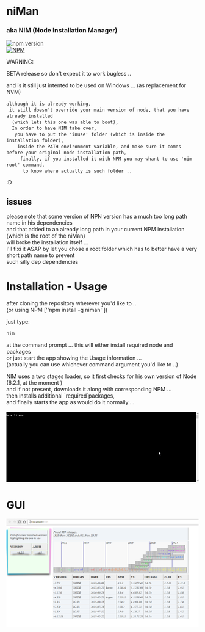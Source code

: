 # niMan  
### aka NIM (Node Installation Manager)
[![npm version](https://badge.fury.io/js/niman.svg)](https://badge.fury.io/js/niman)    
[![NPM](https://nodei.co/npm/niman.png?downloads=true&downloadRank=true&stars=true)](https://nodei.co/npm/niman/)  

WARNING:

  BETA release so don't expect it to work bugless ..
  
  and is it still just intented to be used on Windows ... 
  (as replacement for NVM)

    although it is already working,  
     it still doesn't override your main version of node, that you have already installed  
      (which lets this one was able to boot),  
      In order to have NIM take over, 
       you have to put the 'inuse' folder (which is inside the installation folder),
        inside the PATH environment variable, and make sure it comes before your original node installation path, 
         finally, if you installed it with NPM you may whant to use 'nim root' command,  
          to know where actually is such folder .. 
:D
## issues
 please note that some version of NPN version has a much too long path name in his dependencies  
 and that added to an already long path in your current NPM installation  
(which is the root of the niMan)  
 will broke the installation itself ...   
 I'll fixi it ASAP by let you chose a root folder which has to better have a very short path name to prevent   
 such silly dep dependencies   
 
# Installation - Usage


after cloning the repository wherever you'd like to ..  
(or using NPM [''npm install -g niman''])  

just type:  
```
nim
```  
at the command prompt ...
  this will either install required node and packages  
  or just start the app showing the Usage information ...  
  (actually you can use whichever command argument you'd like to ..)
  
NIM uses a two stages loader, so it first checks for his own version of Node (6.2.1, at the moment )  
and if not present, downloads it along with corresponding NPM ...   
then installs additional ´required´packages,   
and finally starts the app as would do it normally ...  
  
![](demo.gif)


# GUI  

![](GUI.png)
